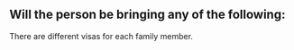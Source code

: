## Will the person be bringing any of the following:

There are different visas for each family member.
